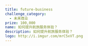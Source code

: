 ```yaml
---
title: future-business
challenge_category: 
  - 未来商业
prize: 100,000
name: 如何提升航旅服务体验？
description: 如何提升航旅服务体验？
logo: http://i.imgur.com/mrC5xVT.png
---
```

